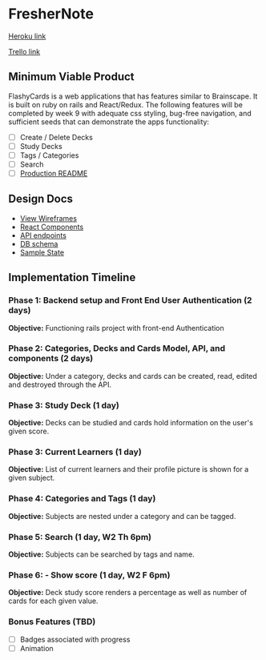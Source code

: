 # FresherNote

[Heroku link][heroku]

[Trello link][trello]

[heroku]: http://www.herokuapp.com
[trello]: https://trello.com/b/86hwz5nG/flashycards

## Minimum Viable Product

FlashyCards is a web applications that has features similar to Brainscape.  It is built on ruby on rails and React/Redux.  The following features will be completed by week 9 with adequate css styling, bug-free navigation, and sufficient seeds that can demonstrate the apps functionality:

- [ ] Create / Delete Decks
- [ ] Study Decks
- [ ] Tags / Categories
- [ ] Search
- [ ] [Production README](docs/production_readme.md)

## Design Docs
* [View Wireframes][wireframes]
* [React Components][components]
* [API endpoints][api-endpoints]
* [DB schema][schema]
* [Sample State][sample-state]

[wireframes]: docs/wireframes
[components]: docs/component-hierarchy.md
[sample-state]: docs/sample-state.md
[api-endpoints]: docs/api-endpoints.md
[schema]: docs/schema.md

## Implementation Timeline

### Phase 1: Backend setup and Front End User Authentication (2 days)

**Objective:** Functioning rails project with front-end Authentication

### Phase 2: Categories, Decks and Cards Model, API, and components (2 days)

**Objective:** Under a category, decks and cards can be created, read, edited and destroyed through
the API.

### Phase 3: Study Deck (1 day)

**Objective:** Decks can be studied and cards hold information on the user's given score.

### Phase 3: Current Learners (1 day)

**Objective:** List of current learners and their profile picture is shown for a given subject.

### Phase 4: Categories and Tags (1 day)

**Objective:** Subjects are nested under a category and can be tagged.

### Phase 5: Search (1 day, W2 Th 6pm)

**Objective:** Subjects can be searched by tags and name.

### Phase 6: - Show score (1 day, W2 F 6pm)

**Objective:** Deck study score renders a percentage as well as number of cards for each given value.

### Bonus Features (TBD)
- [ ] Badges associated with progress
- [ ] Animation
